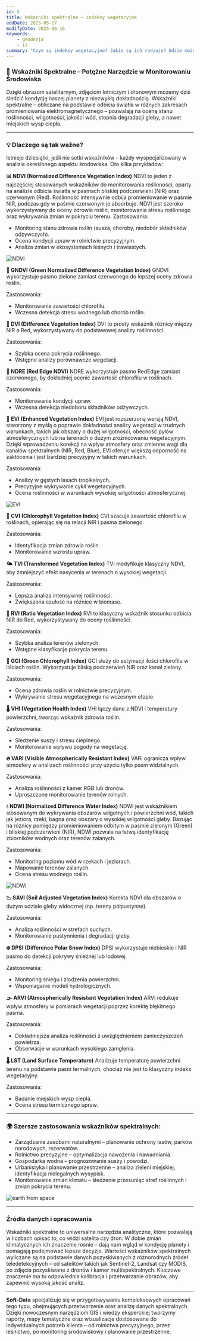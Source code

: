 ```yaml
---
id: 5
title: Wskaźniki spektralne — indeksy wegetacyjne
addDate: 2025-05-17
modifyDate: 2025-08-16
keywords:
    - geodezja
    - it
summary: "Czym są indeksy wegetacyjne? Jakie są ich rodzaje? Gdzie można je wykorzystać?"
---
```


### 🌿 Wskaźniki Spektralne – Potężne Narzędzie w Monitorowaniu Środowiska
Dzięki obrazom satelitarnym, zdjęciom lotniczym i dronowym możemy dziś śledzić kondycję naszej planety z niezwykłą dokładnością. Wskaźniki spektralne – obliczane na podstawie odbicia światła w różnych zakresach promieniowania elektromagnetycznego – pozwalają na ocenę stanu roślinności, wilgotności, jakości wód, stopnia degradacji gleby, a nawet miejskich wysp ciepła.
________________________________________
### 💡 Dlaczego są tak ważne?
Istnieje dziesiątki, jeśli nie setki wskaźników – każdy wyspecjalizowany w analizie określonego aspektu środowiska. Oto kilka przykładów:

**📊 NDVI (Normalized Difference Vegetation Index)**
NDVI to jeden z najczęściej stosowanych wskaźników do monitorowania roślinności, oparty na analizie odbicia światła w pasmach bliskiej podczerwieni (NIR) oraz czerwonym (Red). Roślinność intensywnie odbija promieniowanie w paśmie NIR, podczas gdy w paśmie czerwonym je absorbuje. NDVI jest szeroko wykorzystywany do oceny zdrowia roślin, monitorowania stresu roślinnego oraz wykrywania zmian w pokryciu terenu. Zastosowania:
- Monitoring stanu zdrowia roślin (susza, choroby, niedobór składników odżywczych).
- Ocena kondycji upraw w rolnictwie precyzyjnym.
- Analiza zmian w ekosystemach leśnych i trawiastych.

![NDVI](/images/blog/images/5/NDVI.jpg)

**🍃 GNDVI (Green Normalized Difference Vegetation Index)**
GNDVI wykorzystuje pasmo zielone zamiast czerwonego do lepszej oceny zdrowia roślin.

Zastosowania:
- Monitorowanie zawartości chlorofilu.
- Wczesna detekcja stresu wodnego lub chorób roślin.

**🌱 DVI (Difference Vegetation Index)**
DVI to prosty wskaźnik różnicy między NIR a Red, wykorzystywany do podstawowej analizy roślinności.

Zastosowania:
- Szybka ocena pokrycia roślinnego.
- Wstępne analizy porównawcze wegetacji.

**🍂 NDRE (Red Edge NDVI)**
NDRE wykorzystuje pasmo RedEdge zamiast czerwonego, by dokładniej ocenić zawartość chlorofilu w roślinach.

Zastosowania:
- Monitorowanie kondycji upraw.
- Wczesna detekcja niedoboru składników odżywczych.

**🌱 EVI (Enhanced Vegetation Index)**
EVI jest rozszerzoną wersją NDVI, stworzony z myślą o poprawie dokładności analizy wegetacji w trudnych warunkach, takich jak obszary o dużej wilgotności, obecność pyłów atmosferycznych lub na terenach o dużym zróżnicowaniu wegetacyjnym. Dzięki wprowadzeniu korekcji na wpływ atmosfery oraz zmienne wagi dla kanałów spektralnych (NIR, Red, Blue), EVI oferuje większą odporność na zakłócenia i jest bardziej precyzyjny w takich warunkach.

Zastosowania:
- Analizy w gęstych lasach tropikalnych.
- Precyzyjne wykrywanie cykli wegetacyjnych.
- Ocena roślinności w warunkach wysokiej wilgotności atmosferycznej.

![EVI](/images/blog/images/5/EVI.jpg)

**🧪 CVI (Chlorophyll Vegetation Index)**
CVI szacuje zawartość chlorofilu w roślinach, opierając się na relacji NIR i pasma zielonego.

Zastosowania:
- Identyfikacja zmian zdrowia roślin.
- Monitorowanie wzrostu upraw.

**🌤️ TVI (Transformed Vegetation Index)**
TVI modyfikuje klasyczny NDVI, aby zmniejszyć efekt nasycenia w terenach o wysokiej wegetacji.

Zastosowania:
- Lepsza analiza intensywnej roślinności.
- Zwiększona czułość na różnice w biomase.

**🌾 RVI (Ratio Vegetation Index)**
RVI to klasyczny wskaźnik stosunku odbicia NIR do Red, wykorzystywany do oceny roślinności.

Zastosowania:
- Szybka analiza terenów zielonych.
- Wstępne klasyfikacje pokrycia terenu.

**🌾 GCI (Green Chlorophyll Index)**
GCI służy do estymacji ilości chlorofilu w liściach roślin. Wykorzystuje bliską podczerwień NIR oraz kanał zielony.

Zastosowania:
- Ocena zdrowia roślin w rolnictwie precyzyjnym.
- Wykrywanie stresu wegetacyjnego na wczesnym etapie.

**🌡️ VHI (Vegetation Health Index)**
VHI łączy dane z NDVI i temperatury powierzchni, tworząc wskaźnik zdrowia roślin.

Zastosowania:
- Śledzenie suszy i stresu cieplnego.
- Monitorowanie wpływu pogody na wegetację.

**🔥 VARI (Visible Atmospherically Resistant Index)**
VARI ogranicza wpływ atmosfery w analizach roślinności przy użyciu tylko pasm widzialnych.

Zastosowania:
- Analiza roślinności z kamer RGB lub dronów.
- Uproszczone monitorowanie terenów rolnych.

**💧 NDWI (Normalized Difference Water Index)**
NDWI jest wskaźnikiem stosowanym do wykrywania obszarów wilgotnych i powierzchni wód, takich jak jeziora, rzeki, bagna oraz obszary o wysokiej wilgotności gleby. Bazując na różnicy pomiędzy promieniowaniem odbitym w paśmie zielonym (Green) i bliskiej podczerwieni (NIR), NDWI pozwala na łatwą identyfikację zbiorników wodnych oraz terenów zalanych.

Zastosowania:
- Monitoring poziomu wód w rzekach i jeziorach.
- Mapowanie terenów zalanych.
- Ocena stresu wodnego roślin.

![NDWI](/images/blog/images/5/NDWI.jpg)

**📉 SAVI (Soil Adjusted Vegetation Index)**
Korekta NDVI dla obszarów o dużym udziale gleby widocznej (np. tereny półpustynne).

Zastosowania:
- Analiza roślinności w strefach suchych.
- Monitorowanie pustynnienia i degradacji gleby.

**❄️ DPSI (Difference Polar Snow Index)**
DPSI wykorzystuje niebieskie i NIR pasmo do detekcji pokrywy śnieżnej lub lodowej.

Zastosowania:
- Monitoring śniegu i zlodzenia powierzchni.
- Wspomaganie modeli hydrologicznych.

**🌫️ ARVI (Atmospherically Resistant Vegetation Index)**
ARVI redukuje wpływ atmosfery w pomiarach wegetacji poprzez korektę błękitnego pasma.

Zastosowania:
- Dokładniejsza analiza roślinności z uwzględnieniem zanieczyszczeń powietrza.
- Obserwacje w warunkach wysokiego zamglenia.

**🌡 LST (Land Surface Temperature)** 
Analizuje temperaturę powierzchni terenu na podstawie pasm termalnych, chociaż nie jest to klasyczny indeks wegetacyjny.

Zastosowania:
- Badanie miejskich wysp ciepła.
- Ocena stresu termicznego upraw.
________________________________________

### 🌍 Szersze zastosowania wskaźników spektralnych:
- Zarządzanie zasobami naturalnymi – planowanie ochrony lasów, parków narodowych, rezerwatów.
- Rolnictwo precyzyjne – optymalizacja nawożenia i nawadniania.
- Gospodarka wodna – prognozowanie suszy i powodzi.
- Urbanistyka i planowanie przestrzenne – analiza zieleni miejskiej, identyfikacja nielegalnych wysypisk.
- Monitorowanie zmian klimatu – śledzenie przesunięć stref roślinnych i zmian pokrycia terenu.

![earth from space](/images/blog/images/5/space.jpg)

________________________________________

### Źródła danych i opracowania
Wskaźniki spektralne to uniwersalne narzędzia analityczne, które pozwalają w liczbach opisać to, co widzi satelita czy dron. W dobie zmian klimatycznych ich znaczenie rośnie – dają nam wgląd w kondycję planety i pomagają podejmować lepsze decyzje.
Wartości wskaźników spektralnych wyliczane są na podstawie danych pozyskiwanych z różnorodnych źródeł teledetekcyjnych – od satelitów takich jak Sentinel-2, Landsat czy MODIS, po zdjęcia pozyskiwane z dronów i kamer multispektralnych. Kluczowe znaczenie ma tu odpowiednia kalibracja i przetwarzanie obrazów, aby zapewnić wysoką jakość analiz.

________________________________________
**Soft-Data** specjalizuje się w przygotowywaniu kompleksowych opracowań tego typu, obejmujących przetworzenie oraz analizę danych spektralnych. Dzięki nowoczesnym narzędziom GIS i wiedzy eksperckiej tworzymy raporty, mapy tematyczne oraz wizualizacje dostosowane do indywidualnych potrzeb klienta – od rolnictwa precyzyjnego, przez leśnictwo, po monitoring środowiskowy i planowanie przestrzenne.
